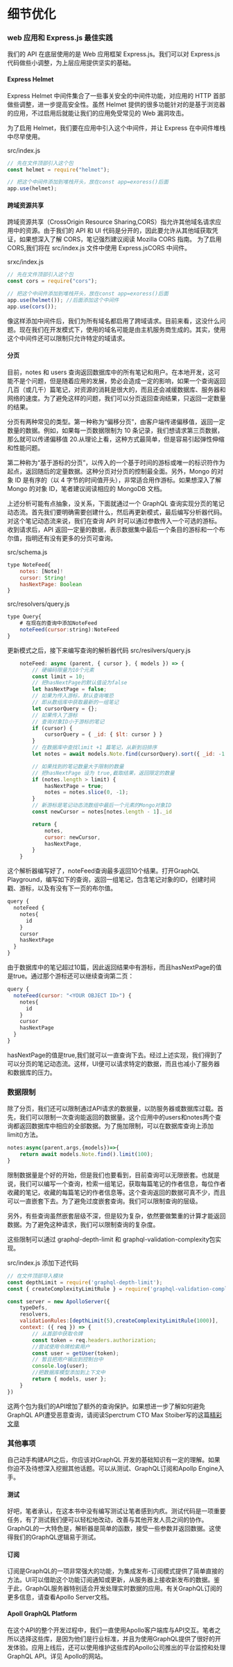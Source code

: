 # 细节优化

### web 应用和 Express.js 最佳实践

我们的 API 在底层使用的是 Web 应用框架 Express.js。我们可以对 Express.js 代码做些小调整，为上层应用提供坚实的基础。

#### Express Helmet

Express Helmet 中间件集合了一些事关安全的中间件功能，对应用的 HTTP 首部做些调整，进一步提高安全性。虽然 Helmet 提供的很多功能针对的是基于浏览器的应用，不过启用后就能让我们的应用免受常见的 Web 漏洞攻击。

为了启用 Helmet，我们要在应用中引入这个中间件，并让 Express 在中间件堆栈中尽早使用。

src/index.js

```js
// 先在文件顶部引入这个包
const helmet = require("helmet");

// 把这个中间件添加到堆栈开头，放在const app=exoress()后面
app.use(helmet);
```

#### 跨域资源共享

跨域资源共享（CrossOrigin Resource Sharing,CORS）指允许其他域名请求应用中的资源。由于我们的 API 和 UI 代码是分开的，因此要允许从其他域获取凭证，如果想深入了解 CORS，笔记强烈建议阅读 Mozilla CORS 指南。
为了启用 CORS,我们将在 src/index.js 文件中使用 Express.jsCORS 中间件。

srxc/index.js

```js
// 先在文件顶部引入这个包
const cors = require("cors");

// 把这个中间件添加到堆栈开头，放在const app=exoress()后面
app.use(helmet()); //后面添加这个中间件
app.use(cors());
```

像这样添加中间件后，我们为所有域名都启用了跨域请求。目前来看，这没什么问题。现在我们在开发模式下，使用的域名可能是由主机服务商生成的。其实，使用这个中间件还可以限制只允许特定的域请求。

#### 分页

目前，notes 和 users 查询返回数据库中的所有笔记和用户。在本地开发，这可能不是个问题，但是随着应用的发展，势必会造成一定的影响，如果一个查询返回几百（或几千）篇笔记，对资源的消耗是很大的，而且还会减缓数据库、服务器和网络的速度。为了避免这样的问题，我们可以分页返回查询结果，只返回一定数量的结果。

分页有两种常见的类型。第一种称为“偏移分页”，由客户端传递偏移值，返回一定数量的数据。例如，如果每一页数据限制为 10 条记录，我们想请求第三页数据，那么就可以传递偏移值 20.从理论上看，这种方式最简单，但是容易引起弹性伸缩和性能问题。

第二种称为“基于游标的分页”，以传入的一个基于时间的游标或唯一的标识符作为起点，返回随后的定量数据。这种分页对分页的控制最全面。另外，Mongo 的对象 ID 是有序的（以 4 字节的时间值开头），非常适合用作游标。如果想深入了解 Mongo 的对象 ID，笔者建议阅读相应的 MongoDB 文档。

上述分析可能有点抽象，没关系，下面就通过一个 GraphQL 查询实现分页的笔记动态流。首先我们要明确需要创建什么，然后再更新模式，最后编写分析器代码。对这个笔记动态流来说，我们在查询 API 时可以通过参数传入一个可选的游标。收到请求后，API 返回一定量的数据，表示数据集中最后一个条目的游标和一个布尔值，指明还有没有更多的分页可查询。

src/schema.js

```js
type NoteFeed{
    notes: [Note]!
    cursor: String!
    hasNextPage: Boolean
}
```

src/resolvers/query.js

```js
type Query{
    # 在现在的查询中添加NoteFeed
    noteFeed(cursor:string):NoteFeed
}
```

更新模式之后，接下来编写查询的解析器代码
src/resilvers/query.js


```js
    noteFeed: async (parent, { cursor }, { models }) => {
        // 硬编码限量为10个元素
        const limit = 10;
        // 把hasNextPage的默认值设为false
        let hasNextPage = false;
        // 如果为传入游标，默认查询唯恐
        // 即从数组库中获取最新的一组笔记
        let cursorQuery = {};
        // 如果传入了游标
        // 查询对象ID小于游标的笔记
        if (cursor) {
            cursorQuery = { _id: { $lt: cursor } }
        }
        // 在数据库中查找limit +1 篇笔记，从新到旧排序
        let notes = await models.Note.find(cursorQuery).sort({ _id: -1 }).limit(limit + 1);

        // 如果找到的笔记数量大于限制的数量
        // 把hasNextPage 设为 true,截取结果，返回限定的数量
        if (notes.length > limit) {
            hasNextPage = true;
            notes = notes.slice(0, -1);
        }
        // 新游标是笔记动态流数组中最后一个元素的Mongo对象ID
        const newCursor = notes[notes.length - 1]._id

        return {
            notes,
            cursor: newCursor,
            hasNextPage,
        }
    }
```

这个解析器编写好了，noteFeed查询最多返回10个结果。打开GraphQL Playground，编写如下的查询，返回一组笔记，包含笔记对象的ID，创建时间戳、游标，以及有没有下一页的布尔值。

```js
query {
  noteFeed {
    notes{
      id
    }
    cursor
    hasNextPage
  }
}
```

由于数据库中的笔记超过10篇，因此返回结果中有游标，而且hasNextPage的值是true。通过那个游标还可以继续查询第二页：

```js
query {
  noteFeed(cursor: "<YOUR OBJECT ID>") {
    notes{
      id
    }
    cursor
    hasNextPage
  }
}
```

hasNextPage的值是true,我们就可以一直查询下去。经过上述实现，我们得到了可以分页的笔记动态流。这样，UI便可以请求特定的数据，而且也减小了服务器和数据库的压力。

### 数据限制
除了分页，我们还可以限制通过API请求的数据量，以防服务器或数据库过载。首先，我们可以限制一次查询能返回的数据量。这个应用中的users和notes两个查询都返回数据库中相应的全部数据。为了施加限制，可以在数据库查询上添加limit()方法。

```js
notes:async(parent,args,{models})=>{
    return await models.Note.find().limit(100);
}
```

限制数据量是个好的开始，但是我们也要看到，目前查询可以无限嵌套。也就是说，我们可以编写一个查询，检索一组笔记，获取每篇笔记的作者信息，每位作者收藏的笔记，收藏的每篇笔记的作者信息等。这个查询返回的数据可真不少，而且可以一直嵌套下去。为了避免过度嵌套查询。我们可以限制查询的层级。

另外，有些查询虽然嵌套层级不深，但是较为复杂，依然要做繁重的计算才能返回数据。为了避免这种请求，我们可以限制查询的复杂度。

这些限制可以通过 graphql-depth-limit 和 graphql-validation-complexity包实现。

src/index.js 添加下述代码

```js
// 在文件顶部导入模块
const depthLimit = require('graphql-depth-limit');
const { createComplexityLimitRule } = require('graphql-validation-complexity')

const server = new ApolloServer({
    typeDefs,
    resolvers,
    validationRules:[depthLimit(5),createComplexityLimitRule(1000)],
    context: ({ req }) => {
        // 从首部中获取令牌
        const token = req.headers.authorization;
        //尝试使用令牌检索用户
        const user = getUser(token);
        // 暂且把用户输出到控制台中
        console.log(user);
        //把数据库模型添加到上下文中
        return { models, user };
    }
})
```

这两个包为我们的API增加了额外的查询保护。如果想进一步了解如何避免GraphQL API遭受恶意查询，请阅读Sperctrum CTO Max Stoiber写的这篇[精彩文章](https://www.apollographql.com/blog/graphql/security/securing-your-graphql-api-from-malicious-queries/)


### 其他事项
自己动手构建API之后，你应该对GraphQL 开发的基础知识有一定的理解。如果你迫不及待想深入挖掘其他话题。可以从测试、GraphQL订阅和Apollp Engine入手。

#### 测试
好吧，笔者承认，在这本书中没有编写测试让笔者感到内疚。测试代码是一项重要任务，有了测试我们便可以轻松地改动，改善与其他开发人员之间的协作。GraphQL的一大特色是，解析器是简单的函数，接受一些参数并返回数据。这使得我们的GraphQL逻辑易于测试。

#### 订阅
订阅是GraphQL的一项非常强大的功能，为集成发布-订阅模式提供了简单直接的方法。UI可以借助这个功能订阅通知或更新，从服务器上接收新发布的数据。鉴于此，GraphQL服务器特别适合开发处理实时数据的应用。有关GraphQL订阅的更多信息，请查看Apollo Server文档。

#### Apoll GraphQL Platform
在这个API的整个开发过程中，我们一直使用Apollo客户端库与API交互。笔者之所以选择这些库，是因为他们是行业标准，并且为使用GraphQL提供了很好的开发体验。应用上线后，还可以使用维护这些库的Apollo公司推出的平台监控和处理GraphQL API。详见 Apollo的网站。